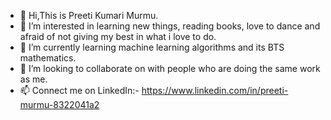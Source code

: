 - 👋 Hi,This is Preeti Kumari Murmu. 
- 👀 I’m interested in learning new things, reading books, love to dance and afraid of not giving my best in what i love to do.
- 🌱 I’m currently learning machine learning algorithms and its BTS mathematics.
- 💞️ I’m looking to collaborate on with people who are doing the same work as me.
- 📫 Connect me on LinkedIn:- https://www.linkedin.com/in/preeti-murmu-8322041a2

<!---
Preeti2095/Preeti2095 is a ✨ special ✨ repository because its `README.md` (this file) appears on your GitHub profile.
You can click the Preview link to take a look at your changes.
--->
